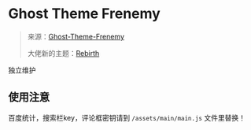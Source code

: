 # Ghost Theme Frenemy

> 来源：[Ghost-Theme-Frenemy](https://github.com/JaxsonWang/Ghost-Theme-Frenemy)
>
> 大佬新的主题：[Rebirth](https://github.com/JaxsonWang/Rebirth)

独立维护



## 使用注意

百度统计，搜索栏key，评论框密钥请到 `/assets/main/main.js` 文件里替换！
